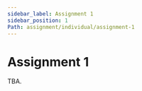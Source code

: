 ```yaml
---
sidebar_label: Assignment 1
sidebar_position: 1
Path: assignment/individual/assignment-1
---
```


# Assignment 1

TBA.
